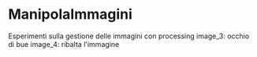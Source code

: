 # ManipolaImmagini
Esperimenti sulla gestione delle immagini con processing
image_3: occhio di bue
image_4: ribalta l'immagine
